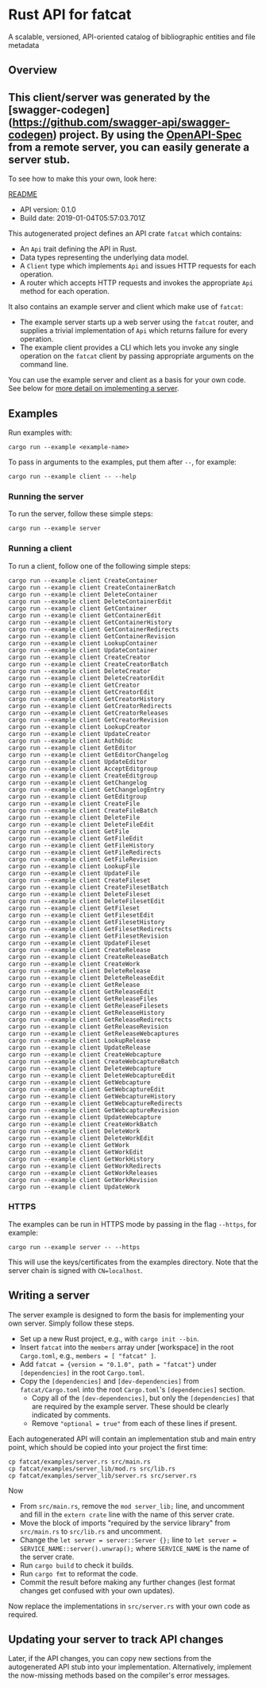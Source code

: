 # Rust API for fatcat

A scalable, versioned, API-oriented catalog of bibliographic entities and file metadata

## Overview
This client/server was generated by the [swagger-codegen]
(https://github.com/swagger-api/swagger-codegen) project.
By using the [OpenAPI-Spec](https://github.com/OAI/OpenAPI-Specification) from a remote server, you can easily generate a server stub.
-

To see how to make this your own, look here:

[README](https://github.com/swagger-api/swagger-codegen/blob/master/README.md)

- API version: 0.1.0
- Build date: 2019-01-04T05:57:03.701Z

This autogenerated project defines an API crate `fatcat` which contains:
* An `Api` trait defining the API in Rust.
* Data types representing the underlying data model.
* A `Client` type which implements `Api` and issues HTTP requests for each operation.
* A router which accepts HTTP requests and invokes the appropriate `Api` method for each operation.

It also contains an example server and client which make use of `fatcat`:
* The example server starts up a web server using the `fatcat` router,
  and supplies a trivial implementation of `Api` which returns failure for every operation.
* The example client provides a CLI which lets you invoke any single operation on the
  `fatcat` client by passing appropriate arguments on the command line.

You can use the example server and client as a basis for your own code.
See below for [more detail on implementing a server](#writing-a-server).


## Examples

Run examples with:

```
cargo run --example <example-name>
```

To pass in arguments to the examples, put them after `--`, for example:

```
cargo run --example client -- --help
```

### Running the server
To run the server, follow these simple steps:

```
cargo run --example server
```

### Running a client
To run a client, follow one of the following simple steps:

```
cargo run --example client CreateContainer
cargo run --example client CreateContainerBatch
cargo run --example client DeleteContainer
cargo run --example client DeleteContainerEdit
cargo run --example client GetContainer
cargo run --example client GetContainerEdit
cargo run --example client GetContainerHistory
cargo run --example client GetContainerRedirects
cargo run --example client GetContainerRevision
cargo run --example client LookupContainer
cargo run --example client UpdateContainer
cargo run --example client CreateCreator
cargo run --example client CreateCreatorBatch
cargo run --example client DeleteCreator
cargo run --example client DeleteCreatorEdit
cargo run --example client GetCreator
cargo run --example client GetCreatorEdit
cargo run --example client GetCreatorHistory
cargo run --example client GetCreatorRedirects
cargo run --example client GetCreatorReleases
cargo run --example client GetCreatorRevision
cargo run --example client LookupCreator
cargo run --example client UpdateCreator
cargo run --example client AuthOidc
cargo run --example client GetEditor
cargo run --example client GetEditorChangelog
cargo run --example client UpdateEditor
cargo run --example client AcceptEditgroup
cargo run --example client CreateEditgroup
cargo run --example client GetChangelog
cargo run --example client GetChangelogEntry
cargo run --example client GetEditgroup
cargo run --example client CreateFile
cargo run --example client CreateFileBatch
cargo run --example client DeleteFile
cargo run --example client DeleteFileEdit
cargo run --example client GetFile
cargo run --example client GetFileEdit
cargo run --example client GetFileHistory
cargo run --example client GetFileRedirects
cargo run --example client GetFileRevision
cargo run --example client LookupFile
cargo run --example client UpdateFile
cargo run --example client CreateFileset
cargo run --example client CreateFilesetBatch
cargo run --example client DeleteFileset
cargo run --example client DeleteFilesetEdit
cargo run --example client GetFileset
cargo run --example client GetFilesetEdit
cargo run --example client GetFilesetHistory
cargo run --example client GetFilesetRedirects
cargo run --example client GetFilesetRevision
cargo run --example client UpdateFileset
cargo run --example client CreateRelease
cargo run --example client CreateReleaseBatch
cargo run --example client CreateWork
cargo run --example client DeleteRelease
cargo run --example client DeleteReleaseEdit
cargo run --example client GetRelease
cargo run --example client GetReleaseEdit
cargo run --example client GetReleaseFiles
cargo run --example client GetReleaseFilesets
cargo run --example client GetReleaseHistory
cargo run --example client GetReleaseRedirects
cargo run --example client GetReleaseRevision
cargo run --example client GetReleaseWebcaptures
cargo run --example client LookupRelease
cargo run --example client UpdateRelease
cargo run --example client CreateWebcapture
cargo run --example client CreateWebcaptureBatch
cargo run --example client DeleteWebcapture
cargo run --example client DeleteWebcaptureEdit
cargo run --example client GetWebcapture
cargo run --example client GetWebcaptureEdit
cargo run --example client GetWebcaptureHistory
cargo run --example client GetWebcaptureRedirects
cargo run --example client GetWebcaptureRevision
cargo run --example client UpdateWebcapture
cargo run --example client CreateWorkBatch
cargo run --example client DeleteWork
cargo run --example client DeleteWorkEdit
cargo run --example client GetWork
cargo run --example client GetWorkEdit
cargo run --example client GetWorkHistory
cargo run --example client GetWorkRedirects
cargo run --example client GetWorkReleases
cargo run --example client GetWorkRevision
cargo run --example client UpdateWork
```

### HTTPS
The examples can be run in HTTPS mode by passing in the flag `--https`, for example:

```
cargo run --example server -- --https
```

This will use the keys/certificates from the examples directory. Note that the server chain is signed with
`CN=localhost`.


## Writing a server

The server example is designed to form the basis for implementing your own server. Simply follow these steps.

* Set up a new Rust project, e.g., with `cargo init --bin`.
* Insert `fatcat` into the `members` array under [workspace] in the root `Cargo.toml`, e.g., `members = [ "fatcat" ]`.
* Add `fatcat = {version = "0.1.0", path = "fatcat"}` under `[dependencies]` in the root `Cargo.toml`.
* Copy the `[dependencies]` and `[dev-dependencies]` from `fatcat/Cargo.toml` into the root `Cargo.toml`'s `[dependencies]` section.
  * Copy all of the `[dev-dependencies]`, but only the `[dependencies]` that are required by the example server. These should be clearly indicated by comments.
  * Remove `"optional = true"` from each of these lines if present.

Each autogenerated API will contain an implementation stub and main entry point, which should be copied into your project the first time:
```
cp fatcat/examples/server.rs src/main.rs
cp fatcat/examples/server_lib/mod.rs src/lib.rs
cp fatcat/examples/server_lib/server.rs src/server.rs
```

Now

* From `src/main.rs`, remove the `mod server_lib;` line, and uncomment and fill in the `extern crate` line with the name of this server crate.
* Move the block of imports "required by the service library" from `src/main.rs` to `src/lib.rs` and uncomment.
* Change the `let server = server::Server {};` line to `let server = SERVICE_NAME::server().unwrap();` where `SERVICE_NAME` is the name of the server crate.
* Run `cargo build` to check it builds.
* Run `cargo fmt` to reformat the code.
* Commit the result before making any further changes (lest format changes get confused with your own updates).

Now replace the implementations in `src/server.rs` with your own code as required.

## Updating your server to track API changes

Later, if the API changes, you can copy new sections  from the autogenerated API stub into your implementation.
Alternatively, implement the now-missing methods based on the compiler's error messages.
